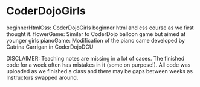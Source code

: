 CoderDojoGirls
==============

beginnerHtmlCss: CoderDojoGirls beginner html and css course as we first thought it.
flowerGame: Similar to CoderDojo balloon game but aimed at younger girls
pianoGame: Modification of the piano came developed by Catrina Carrigan in CoderDojoDCU

DISCLAIMER:
Teaching notes are missing in a lot of cases. The finished code for a week often has mistakes in it (some on purpose!).
All code was uploaded as we finished a class and there may be gaps between weeks as Instructors swapped around.
